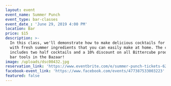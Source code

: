 ```yaml
---
layout: event
event_name: Summer Punch
event_type: bar-classes
event_date_: 'June 29, 2019 4:00 PM'
location: Bar
price: $15
description: >-
  In this class, we'll demonstrate how to make delicious cocktails for a crowd
  with fresh summer ingredients that you can easily make at home. The class
  includes two half cocktails and a 10% discount on all Bittercube products and
  bar tools in the Bazaar!
image: /uploads/dsc00432.jpg
reservation_link: 'https://www.eventbrite.com/e/summer-punch-tickets-62510489557'
facebook-event_link: 'https://www.facebook.com/events/477387533003223'
featured: false
---
```


